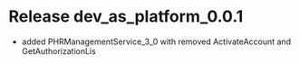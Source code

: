 # Release dev_as_platform_0.0.1
- added PHRManagementService_3_0 with removed ActivateAccount and GetAuthorizationLis

